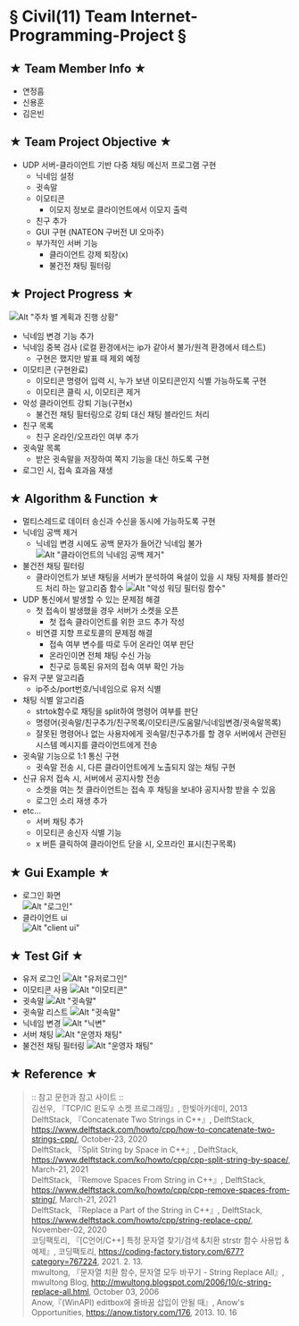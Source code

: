 § Civil(11) Team Internet-Programming-Project §
================================================
★ Team Member Info ★
-----------------
- 연정흠
- 신용훈
- 김은빈

★ Team Project Objective ★
-----------------
- UDP 서버-클라이언트 기반 다중 채팅 메신저 프로그램 구현
  - 닉네임 설정
  - 귓속말
  - 이모티콘
    - 이모지 정보로 클라이언트에서 이모지 출력
  - 친구 추가
  - GUI 구현 (NATEON 구버전 UI 오마주)
  - 부가적인 서버 기능
    - 클라이언트 강제 퇴장(x)
    - 불건전 채팅 필터링

★ Project Progress ★
------------------
![Alt "주차 별 계획과 진행 상황"](/img/plan.jpg)
- 닉네임 변경 기능 추가
- 닉네임 중복 검사 (로컬 환경에서는 ip가 같아서 불가/원격 환경에서 테스트)
  - 구현은 했지만 발표 때 제외 예정
- 이모티콘 (구현완료)
  - 이모티콘 명령어 입력 시, 누가 보낸 이모티콘인지 식별 가능하도록 구현
  - 이모티콘 클릭 시, 이모티콘 제거
- 악성 클라이언트 강퇴 기능(구현x)
  - 불건전 채팅 필터링으로 강퇴 대신 채팅 블라인드 처리
- 친구 목록
  - 친구 온라인/오프라인 여부 추가
- 귓속말 목록
  - 받은 귓속말을 저장하여 쪽지 기능을 대신 하도록 구현
- 로그인 시, 접속 효과음 재생

★ Algorithm & Function ★
------------------
- 멀티스레드로 데이터 송신과 수신을 동시에 가능하도록 구현
- 닉네임 공백 제거
  - 닉네임 변경 시에도 공백 문자가 들어간 닉네임 불가
  ![Alt "클라이언트의 닉네임 공백 제거"](/img/erasedSpace.jpg)
- 불건전 채팅 필터링
  - 클라이언트가 보낸 채팅을 서버가 분석하여 욕설이 있을 시 채팅 자체를 블라인드 처리 하는 알고리즘 함수
  ![Alt "악성 워딩 필터링 함수"](/img/filtering.jpg)
- UDP 통신에서 발생할 수 있는 문제점 해결
  - 첫 접속이 발생했을 경우 서버가 소켓을 오픈
    - 첫 접속 클라이언트를 위한 코드 추가 작성
  - 비연결 지향 프로토콜의 문제점 해결
    - 접속 여부 변수를 따로 두어 온라인 여부 판단
    - 온라인이면 전체 채팅 수신 가능
    - 친구로 등록된 유저의 접속 여부 확인 가능
- 유저 구분 알고리즘
  - ip주소/port번호/닉네임으로 유저 식별
- 채팅 식별 알고리즘
  - strtok함수로 채팅을 split하여 명령어 여부를 판단
  - 명령어(귓속말/친구추가/친구목록/이모티콘/도움말/닉네임변경/귓속말목록)
  - 잘못된 명령어나 없는 사용자에게 귓속말/친구추가를 할 경우 서버에서 관련된 시스템 메시지를 클라이언트에게 전송
- 귓속말 기능으로 1:1 통신 구현
  - 귓속말 전송 시, 다른 클라이언트에게 노출되지 않는 채팅 구현
- 신규 유저 접속 시, 서버에서 공지사항 전송
  - 소켓을 여는 첫 클라이언트는 접속 후 채팅을 보내야 공지사항 받을 수 있음
  - 로그인 소리 재생 추가
- etc...
  - 서버 채팅 추가
  - 이모티콘 송신자 식별 기능
  - x 버튼 클릭하여 클라이언트 닫을 시, 오프라인 표시(친구목록)

★ Gui Example ★
-------------
- 로그인 화면  
![Alt "로그인"](/img/login.jpg)
- 클라이언트 ui  
![Alt "client ui"](/img/clientui.jpg)

★ Test Gif ★
-------------
- 유저 로그인
![Alt "유저로그인"](/img/user_login.gif)
- 이모티콘 사용
![Alt "이모티콘"](/img/user_emoji.gif)
- 귓속말
![Alt "귓속말"](/img/whisFrie.gif)
- 귓속말 리스트
![Alt "귓속말"](/img/whisList.gif)
- 닉네임 변경
![Alt "닉변"](/img/nickChange.gif)
- 서버 채팅
![Alt "운영자 채팅"](/img/serverChat.gif)
- 불건전 채팅 필터링
![Alt "운영자 채팅"](/img/badChatBlind.gif)

★ Reference ★
-------------
> :: 참고 문헌과 참고 사이트 ::  
> 김선우, 『TCP/IC 윈도우 소켓 프로그래밍』, 한빛아카데미, 2013  
> DelftStack, 『Concatenate Two Strings in C++』, DelftStack, https://www.delftstack.com/howto/cpp/how-to-concatenate-two-strings-cpp/, October-23, 2020  
> DelftStack, 『Split String by Space in C++』, DelftStack, https://www.delftstack.com/ko/howto/cpp/cpp-split-string-by-space/, March-21, 2021  
> DelftStack, 『Remove Spaces From String in C++』, DelftStack, https://www.delftstack.com/ko/howto/cpp/cpp-remove-spaces-from-string/, March-21, 2021  
> DelftStack, 『Replace a Part of the String in C++』, DelftStack, https://www.delftstack.com/howto/cpp/string-replace-cpp/, November-02, 2020  
> 코딩팩토리, 『[C언어/C++] 특정 문자열 찾기/검색 &치환 strstr 함수 사용법 & 예제』, 코딩팩토리, https://coding-factory.tistory.com/677?category=767224, 2021. 2. 13.  
> mwultong, 『문자열 치환 함수, 문자열 모두 바꾸기 - String Replace All』, mwultong Blog, http://mwultong.blogspot.com/2006/10/c-string-replace-all.html, October 03, 2006  
> Anow,『(WinAPI) editbox에 줄바꿈 삽입이 안될 때』, Anow's Opportunities, https://anow.tistory.com/176, 2013. 10. 16  